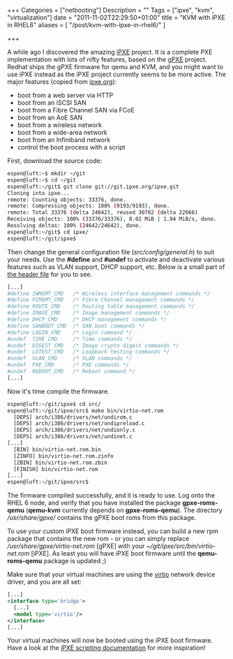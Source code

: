 +++
Categories = ["netbooting"]
Description = ""
Tags = ["ipxe", "kvm", "virtualization"]
date = "2011-11-02T22:29:50+01:00"
title = "KVM with iPXE in RHEL6"
aliases = [
    "/post/kvm-with-ipxe-in-rhel6/"
]

+++

A while ago I discovered the amazing [iPXE](http://ipxe.org) project. It is a complete PXE implementation with lots of nifty features, based on the [gPXE](http://etherboot.org/) project. Redhat ships the gPXE firmware for qemu and KVM, and you might want to use iPXE instead as the iPXE project currently seems to be more active. The major features (copied from [ipxe.org](http://ipxe.org)):

* boot from a web server via HTTP
* boot from an iSCSI SAN
* boot from a Fibre Channel SAN via FCoE
* boot from an AoE SAN
* boot from a wireless network
* boot from a wide-area network
* boot from an Infiniband network
* control the boot process with a script

First, download the source code:

``` bash
espen@luft:~$ mkdir ~/git
espen@luft:~$ cd ~/git
espen@luft:~/git$ git clone git://git.ipxe.org/ipxe.git
Cloning into ipxe...
remote: Counting objects: 33376, done.
remote: Compressing objects: 100% (9193/9193), done.
remote: Total 33376 (delta 24642), reused 30782 (delta 22666)
Receiving objects: 100% (33376/33376), 8.02 MiB | 1.94 MiB/s, done.
Resolving deltas: 100% (24642/24642), done.
espen@luft:~/git$ cd ipxe/
espen@luft:~/git/ipxe$
```

Then change the general configuration file (<em>src/config/general.h</em>) to suit your needs. Use the <strong>#define</strong> and <strong>#undef</strong> to activate and deactivate various features such as VLAN support, DHCP support, etc. Below is a small part of [the header file](https://github.com/ipxe/ipxe/blob/master/src/config/general.h) for you to see.

``` bash
[...]
#define IWMGMT_CMD   /* Wireless interface management commands */
#define FCMGMT_CMD   /* Fibre Channel management commands */
#define ROUTE_CMD    /* Routing table management commands */
#define IMAGE_CMD    /* Image management commands */
#define DHCP_CMD     /* DHCP management commands */
#define SANBOOT_CMD  /* SAN boot commands */
#define LOGIN_CMD    /* Login command */
#undef  TIME_CMD     /* Time commands */
#undef  DIGEST_CMD   /* Image crypto digest commands */
#undef  LOTEST_CMD   /* Loopback testing commands */
#undef  VLAN_CMD     /* VLAN commands */
#undef  PXE_CMD      /* PXE commands */
#undef  REBOOT_CMD   /* Reboot command */
[...]
```

Now it's time compile the firmware.

``` bash
espen@luft:~/git/ipxe$ cd src/
espen@luft:~/git/ipxe/src$ make bin/virtio-net.rom
  [DEPS] arch/i386/drivers/net/undirom.c
  [DEPS] arch/i386/drivers/net/undipreload.c
  [DEPS] arch/i386/drivers/net/undionly.c
  [DEPS] arch/i386/drivers/net/undinet.c
[...]
  [BIN] bin/virtio-net.rom.bin
  [ZINFO] bin/virtio-net.rom.zinfo
  [ZBIN] bin/virtio-net.rom.zbin
  [FINISH] bin/virtio-net.rom
[...]
espen@luft:~/git/ipxe/src$
```

The firmware compiled successfully, and it is ready to use. Log onto the RHEL 6 node, and verify that you have installed the package <strong>gpxe-roms-qemu</strong> (<strong>qemu-kvm</strong> currently depends on <strong>gpxe-roms-qemu</strong>). The directory <em>/usr/share/gpxe/</em> contains the gPXE boot roms from this package.

To use your custom iPXE boot firmware instead, you can build a new rpm package that contains the new rom - or you can simply replace <em>/usr/share/gpxe/virtio-net.rom</em> [gPXE] with your <em>~/git/ipxe/src/bin/virtio-net.rom</em> [iPXE]. As least you will have iPXE boot firmware until the <strong>qemu-roms-qemu</strong> package is updated ;)

Make sure that your virtual machines are using the [virtio](http://wiki.libvirt.org/page/Virtio) network device driver, and you are all set:

``` xml
[...]
<interface type='bridge'>
  [...]
  <model type='virtio'/>
</interface>
[...]
```

Your virtual machines will now be booted using the iPXE boot firmware. Have a look at the [iPXE scripting documentation](http://ipxe.org/scripting) for more inspiration!

